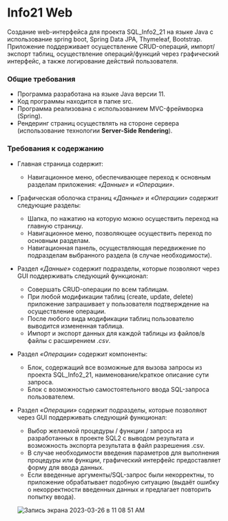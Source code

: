 # Info21 Web

Создание web-интерфейса для проекта SQL_Info2_21 на языке Java с использование spring boot, Spring Data JPA, Thymeleaf, Bootstrap. Приложение поддерживаeт осуществление CRUD-операций, импорт/экспорт таблиц, осуществление операций/функций через графический интерфейс, а также логирование действий пользователя.

### Общие требования
- Программа разработана на языке Java версии 11.
- Код программы находится в папке src.
- Программа реализована с использованием MVC-фреймворка (Spring).
- Рендеринг страниц осуществлять на стороне сервера (использование технологии **Server-Side Rendering**).

### Требования к содержанию

- Главная страница содержит:
    - Навигационное меню, обеспечивающее переход к основным разделам приложения: *«Данные»* и *«Операции»*.
    
- Графическая оболочка страниц *«Данные»* и *«Операции»* содержит следующие разделы:
    - Шапка, по нажатию на которую можно осуществить переход на главную страницу.
    - Навигационное меню, позволяющее осуществить переход по основным разделам.
    - Навигационная панель, осуществляющая передвижение по подразделам выбранного раздела (в случае необходимости).

- Раздел *«Данные»* содержит подразделы, которые позволяют через GUI поддерживать следующий функционал:
    - Совершать CRUD-операции по всем таблицам.
    - При любой модификации таблиц (create, update, delete) приложение запрашивает у пользователя подтверждение на осуществление операции.
    - После любого вида модификации таблиц пользователю выводится измененная таблица.
    - Импорт и экспорт данных для каждой таблицы из файлов/в файлы с расширением *.csv*.

- Раздел *«Операции»* содержит компоненты:
    - Блок, содержащий все возможные для вызова запросы из проекта SQL_Info2_21, наименование/краткое описание сути запроса.
    - Блок с возможностью самостоятельного ввода SQL-запроса пользователем.

- Раздел *«Операции»* содержит подразделы, которые позволяют через GUI поддерживать следующий функционал:
    - Выбор желаемой процедуры / функции / запроса из разработанных в проекте SQL2 с выводом результата и возможность экспорта результата в файл разрешения .csv.
    - В случае необходимости введения параметров для выполнения процедуры или функции, графический интерфейс предоставляет форму для ввода данных.
    - Если введенные аргументы/SQL-запрос были некорректны, то приложение обрабатывает подобную ситуацию (выдаёт ошибку о некорректности введенных данных и предлагает повторить попытку ввода).
    
    ![Запись экрана 2023-03-26 в 11 08 51 AM](https://user-images.githubusercontent.com/66296571/227755461-664cdd50-8030-4944-914c-bae7463302c5.gif)
